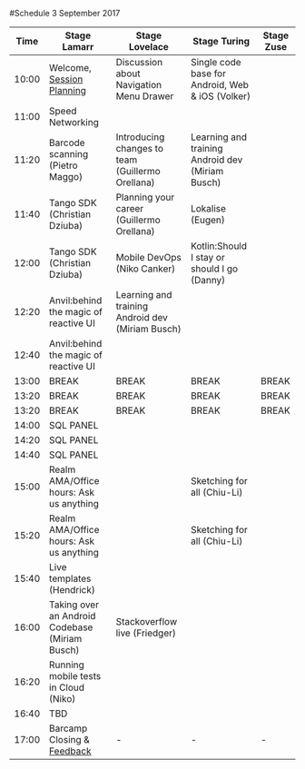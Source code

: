 #Schedule 3 September 2017

Time | Stage Lamarr | Stage Lovelace | Stage Turing | Stage Zuse | 
-----|--------------|----------------|--------------|------------|
10:00  | Welcome, [Session Planning](schedule.md) | Discussion about Navigation Menu Drawer  | Single code base for Android, Web & iOS (Volker) | 
11:00  | Speed Networking | | |  
11:20  | Barcode scanning (Pietro Maggo)  | Introducing changes to team (Guillermo Orellana) | Learning and training Android dev (Miriam Busch)|  
11:40  | Tango SDK (Christian Dziuba) | Planning your career (Guillermo Orellana)| Lokalise (Eugen)|  
12:00  | Tango SDK (Christian Dziuba) |Mobile DevOps (Niko Canker) | Kotlin:Should I stay or should I go (Danny)|  
12:20  | Anvil:behind the magic of reactive UI | Learning and training Android dev (Miriam Busch)| |  
12:40  | Anvil:behind the magic of reactive UI | | |  
13:00  | BREAK     | BREAK | BREAK | BREAK 
13:20  | BREAK     | BREAK | BREAK | BREAK 
13:20  | BREAK     | BREAK | BREAK | BREAK 
14:00  | SQL PANEL | | |  
14:20  | SQL PANEL | | |  
14:40  | SQL PANEL | | |  
15:00  |Realm AMA/Office hours: Ask us anything | | Sketching for all (Chiu-Li)|  
15:20  | Realm AMA/Office hours: Ask us anything | |Sketching for all (Chiu-Li) |  
15:40  | Live templates (Hendrick) | | |  
16:00  | Taking over an Android Codebase (Miriam Busch) | Stackoverflow live (Friedger) | |  
16:20  | Running mobile tests in Cloud (Niko) | | |  
16:40  | TBD | | |  
17:00  | Barcamp Closing & [Feedback](feedback.md)  | - | - | -

